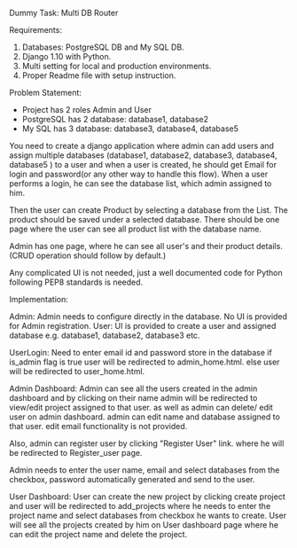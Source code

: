 Dummy Task: Multi DB Router

Requirements:
1) Databases: PostgreSQL DB and My SQL DB.
2) Django 1.10 with Python.
3) Multi setting for local and production environments.
4) Proper Readme file with setup instruction.


Problem Statement: 
- Project has 2 roles Admin and User
- PostgreSQL has 2 database: database1, database2
- My SQL has 3 database: database3, database4, database5

You need to create a django application where admin can add users and assign multiple databases (database1, database2, database3, database4, database5 ) to a user and when a user is created, he should get Email for login and password(or any other way to handle this flow).
When a user performs a login, he can see the database list, which admin assigned to him.

Then the user can create Product by selecting a database from the List. The product should be saved under a selected database.
There should be one page where the user can see all product list with the database name.

Admin has one page, where he can see all user's and their product details.
(CRUD operation should follow by default.)

Any complicated UI is not needed, just a well documented code for Python following PEP8 standards is needed.



Implementation: 

Admin: Admin needs to configure directly in the database. No UI is provided for Admin registration.
User: UI is provided to create a user and assigned database e.g. database1, database2, database3 etc.




UserLogin:  Need to enter email id and password store in the database if is_admin flag is true user will be redirected to admin_home.html. else user will be redirected to user_home.html.

Admin Dashboard: Admin can see all the users created in the admin dashboard and by clicking on their name admin will be redirected to view/edit project assigned to that user.
as well as admin can delete/ edit user on admin dashboard. admin can edit name and database assigned to that user. edit email functionality is not provided.

Also, admin can register user by clicking "Register User" link. where he will be redirected to Register_user page.

Admin needs to enter the user name, email and select databases from the checkbox, password automatically generated and send to the user.

User Dashboard: User can create the new project by clicking create project and user will be redirected to add_projects where he needs to enter the project name and select databases from checkbox he wants to create.
User will see all the projects created by him on User dashboard page where he can edit the project name and delete the project.


